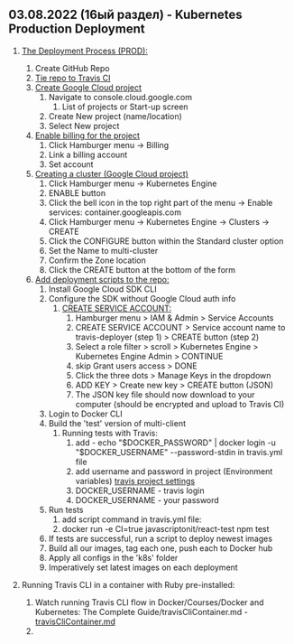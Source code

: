 ## 03.08.2022 (16ый раздел) - Kubernetes Production Deployment

1. [The Deployment Process (PROD):](https://www.udemy.com/course/docker-and-kubernetes-the-complete-guide/learn/lecture/11628194#overview)
   1. Create GitHub Repo
   2. [Tie repo to Travis CI](https://www.udemy.com/course/docker-and-kubernetes-the-complete-guide/learn/lecture/11628202#overview)
   3. [Create Google Cloud project](https://www.udemy.com/course/docker-and-kubernetes-the-complete-guide/learn/lecture/11628204#overview)
      1. Navigate to console.cloud.google.com
         1. List of projects or Start-up screen
      2. Create New project (name/location)
      3. Select New project
   4. [Enable billing for the project](https://www.udemy.com/course/docker-and-kubernetes-the-complete-guide/learn/lecture/11628206#overview)
      1. Click Hamburger menu -> Billing
      2. Link a billing account
      3. Set account
   5. [Creating a cluster (Google Cloud project)](https://www.udemy.com/course/docker-and-kubernetes-the-complete-guide/learn/lecture/11628212#overview)
      1. Click Hamburger menu -> Kubernetes Engine
      2. ENABLE button
      3. Click the bell icon in the top right part of the menu -> Enable services: container.googleapis.com
      4. Click Hamburger menu -> Kubernetes Engine -> Clusters -> CREATE
      5. Click the CONFIGURE button within the Standard cluster option
      6. Set the Name to multi-cluster
      7. Confirm the Zone location
      8. Click the CREATE button at the bottom of the form
   6. [Add deployment scripts to the repo:](https://www.udemy.com/course/docker-and-kubernetes-the-complete-guide/learn/lecture/11628214#overview)
      1. Install Google Cloud SDK CLI
      2. Configure the SDK without Google Cloud auth info
         1. [CREATE SERVICE ACCOUNT:](https://www.udemy.com/course/docker-and-kubernetes-the-complete-guide/learn/lecture/25408376#overview)
            1. Hamburger menu > IAM & Admin > Service Accounts
            2. CREATE SERVICE ACCOUNT > Service account name to travis-deployer (step 1) > CREATE button (step 2)
            3. Select a role filter > scroll > Kubernetes Engine > Kubernetes Engine Admin > CONTINUE
            4. skip Grant users access > DONE
            5. Click the three dots > Manage Keys in the dropdown
            6. ADD KEY > Create new key > CREATE button (JSON)
            7. The JSON key file should now download to your computer (should be encrypted and upload to Travis CI)
      3. Login to Docker CLI
      4. Build the 'test' version of multi-client
         1. Running tests with Travis:
            1. add - echo "$DOCKER_PASSWORD" | docker login -u "$DOCKER_USERNAME" --password-stdin in travis.yml file
            2. add username and password in project (Environment variables) [travis project settings](travis-ci.org)
            3. DOCKER_USERNAME - travis login
            4. DOCKER_USERNAME - your password
      5. Run tests
         1. add script command in travis.yml file: 
         2. docker run -e CI=true javascriptonit/react-test npm test
      6. If tests are successful, run a script to deploy newest images
      7. Build all our images, tag each one, push each to Docker hub
      8. Apply all configs in the 'k8s' folder
      9. Imperatively set latest images on each deployment
   
2. Running Travis CLI in a container with Ruby pre-installed:
   1. Watch running Travis CLI flow in Docker/Courses/Docker and Kubernetes: The Complete Guide/travisCliContainer.md - [travisCliContainer.md](https://github.com/JavaScriptonit/myselfRep/blob/main/Docker/Courses/Docker%20and%20Kubernetes:%20The%20Complete%20Guide/travisCliContainer.md)
   2. 
